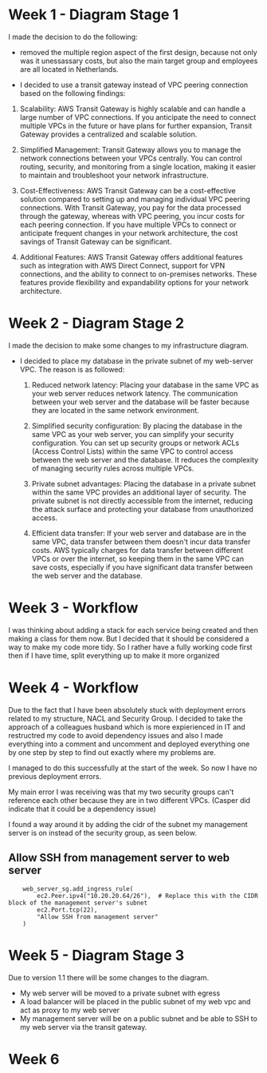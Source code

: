 # Week 1 - Diagram Stage 1
I made the decision to do the following:
- removed the multiple region aspect of the first design, because not only was it unessassary costs, but also the main target group and employees are all located in Netherlands.

- I decided to use a transit gateway instead of VPC peering connection based on the following findings:
1. Scalability: AWS Transit Gateway is highly scalable and can handle a large number of VPC connections. If you anticipate the need to connect multiple VPCs in the future or have plans for further expansion, Transit Gateway provides a centralized and scalable solution.

2. Simplified Management: Transit Gateway allows you to manage the network connections between your VPCs centrally. You can control routing, security, and monitoring from a single location, making it easier to maintain and troubleshoot your network infrastructure.

3. Cost-Effectiveness: AWS Transit Gateway can be a cost-effective solution compared to setting up and managing individual VPC peering connections. With Transit Gateway, you pay for the data processed through the gateway, whereas with VPC peering, you incur costs for each peering connection. If you have multiple VPCs to connect or anticipate frequent changes in your network architecture, the cost savings of Transit Gateway can be significant.

4. Additional Features: AWS Transit Gateway offers additional features such as integration with AWS Direct Connect, support for VPN connections, and the ability to connect to on-premises networks. These features provide flexibility and expandability options for your network architecture.

# Week 2 - Diagram Stage 2
I made the decision to make some changes to my infrastructure diagram.

- I decided to place my database in the private subnet of my web-server VPC. The reason is as followed:
    1. Reduced network latency: Placing your database in the same VPC as your web server reduces network latency. The communication between your web server and the database will be faster because they are located in the same network environment.

    2. Simplified security configuration: By placing the database in the same VPC as your web server, you can simplify your security configuration. You can set up security groups or network ACLs (Access Control Lists) within the same VPC to control access between the web server and the database. It reduces the complexity of managing security rules across multiple VPCs.

    3. Private subnet advantages: Placing the database in a private subnet within the same VPC provides an additional layer of security. The private subnet is not directly accessible from the internet, reducing the attack surface and protecting your database from unauthorized access.

    4. Efficient data transfer: If your web server and database are in the same VPC, data transfer between them doesn't incur data transfer costs. AWS typically charges for data transfer between different VPCs or over the internet, so keeping them in the same VPC can save costs, especially if you have significant data transfer between the web server and the database.

# Week 3 - Workflow
I was thinking about adding a stack for each service being created and then making a class for them now. But I decided that it should be considered a way to make my code more tidy. So I rather have a fully working code first then if I have time, split everything up to make it more organized

# Week 4 - Workflow
Due to the fact that I have been absolutely stuck with deployment errors related to my structure, NACL and Security Group. I decided to take the approach of a colleagues husband which is more expierienced in IT and restructred my code to avoid dependency issues and also I made everything into a comment and uncomment and deployed everything one by one step by step to find out exactly where my problems are.

I managed to do this successfully at the start of the week. So now I have no previous deployment errors.

My main error I was receiving was that my two security groups can't reference each other because they are in two different VPCs. (Casper did indicate that it could be a dependency issue)

I found a way around it by adding the cidr of the subnet my management server is on instead of the security group, as seen below.

## Allow SSH from management server to web server
        web_server_sg.add_ingress_rule(
            ec2.Peer.ipv4("10.20.20.64/26"),  # Replace this with the CIDR block of the management server's subnet
            ec2.Port.tcp(22),
            "Allow SSH from management server"
        )


# Week 5 - Diagram Stage 3
Due to version 1.1 there will be some changes to the diagram.

- My web server will be moved to a private subnet with egress
- A load balancer will be placed in the public subnet of my web vpc and act as proxy to my web server
- My management server will be on a public subnet and be able to SSH to my web server via the transit gateway.

# Week 6